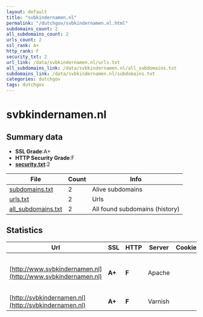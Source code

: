 ```yaml
---
layout: default
title: "svbkindernamen.nl"
permalink: "/dutchgov/svbkindernamen.nl.html"
subdomains_count: 2
all_subdomains_count: 2
urls_count: 2
ssl_rank: A+
http_rank: F
security_txt: 2
url_link: /data/svbkindernamen.nl/urls.txt
all_subdomains_link: /data/svbkindernamen.nl/all_subdomains.txt
subdomains_link: /data/svbkindernamen.nl/subdomains.txt
categories: dutchgov
tags: dutchgov
---
```



# svbkindernamen.nl
## Summary data


 - **SSL Grade**:A+
 - **HTTP Security Grade**:F
 - **[security.txt](https://www.digitaleoverheid.nl/nieuws/standaard-security-txt-nu-verplicht-voor-overheid/)**:2


| File       | Count | Info |
|------------|-------|------|
|[subdomains.txt](/DutchGovScope/data/svbkindernamen.nl/subdomains.txt)|2|Alive subdomains|
|[urls.txt](/DutchGovScope/data/svbkindernamen.nl/urls.txt)|2|Urls|
|[all_subdomains.txt](/DutchGovScope/data/svbkindernamen.nl/all_subdomains.txt)|2|All found subdomains (history)|


## Statistics


| Url | SSL | HTTP | Server | Cookie | HSTS | CORS | CTO | CSP | XFO | XXP | RP |FP| Tech |Title |
|--------|-------|-------|------|------|------|------|------|------|------|------|------|------|------|------|
|[http://www.svbkindernamen.nl](http://www.svbkindernamen.nl)| **A+**| **F**|Apache| | | | | | | | :white_check_mark: | |Apache HTTP Server Bootstrap:4.3.1 PHP:7.4.33 Varnish|geregistreerd vi...|
|[http://svbkindernamen.nl](http://svbkindernamen.nl)| **A+**| **F**|Varnish| | | | | | | | :white_check_mark: | |Varnish|418 I'm a teapot...|


